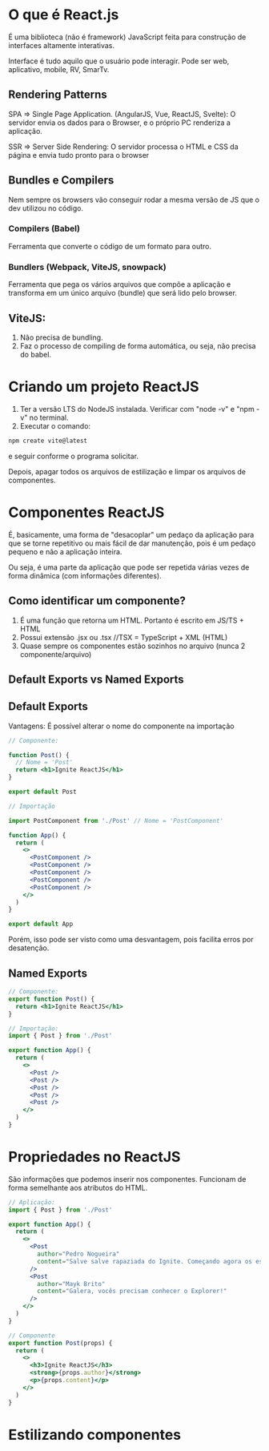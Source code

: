 # O que é React.js

É uma biblioteca (não é framework) JavaScript feita para construção de interfaces altamente interativas.

Interface é tudo aquilo que o usuário pode interagir. Pode ser web, aplicativo, mobile, RV, SmarTv.

## Rendering Patterns

SPA => Single Page Application.
(AngularJS, Vue, ReactJS, Svelte): O servidor envia os dados para o Browser, e o próprio PC renderiza a aplicação.

SSR => Server Side Rendering: O servidor processa o HTML e CSS da página e envia tudo pronto para o browser

## Bundles e Compilers

Nem sempre os browsers vão conseguir rodar a mesma versão de JS que o dev utilizou no código.

### Compilers (Babel)

Ferramenta que converte o código de um formato para outro.

### Bundlers (Webpack, ViteJS, snowpack)

Ferramenta que pega os vários arquivos que compõe a aplicação e transforma em um único arquivo (bundle) que será lido pelo browser.

## ViteJS:

1. Não precisa de bundling.
2. Faz o processo de compiling de forma automática, ou seja, não precisa do babel.

# Criando um projeto ReactJS

1. Ter a versão LTS do NodeJS instalada. Verificar com "node -v" e "npm -v" no terminal.
2. Executar o comando:

```bash
npm create vite@latest
```

e seguir conforme o programa solicitar.

Depois, apagar todos os arquivos de estilização e limpar os arquivos de componentes.

# Componentes ReactJS

É, basicamente, uma forma de "desacoplar" um pedaço da aplicação para que se torne repetitivo ou mais fácil de dar manutenção, pois é um pedaço pequeno e não a aplicação inteira.

Ou seja, é uma parte da aplicação que pode ser repetida várias vezes de forma dinâmica (com informações diferentes).

## Como identificar um componente?

1. É uma função que retorna um HTML. Portanto é escrito em JS/TS + HTML
2. Possui extensão .jsx ou .tsx //TSX = TypeScript + XML (HTML)
3. Quase sempre os componentes estão sozinhos no arquivo (nunca 2 componente/arquivo)

## Default Exports vs Named Exports

## Default Exports

Vantagens: É possível alterar o nome do componente na importação

```jsx
// Componente:

function Post() {
  // Nome = 'Post'
  return <h1>Ignite ReactJS</h1>
}

export default Post
```

```jsx
// Importação

import PostComponent from './Post' // Nome = 'PostComponent'

function App() {
  return (
    <>
      <PostComponent />
      <PostComponent />
      <PostComponent />
      <PostComponent />
      <PostComponent />
    </>
  )
}

export default App
```

Porém, isso pode ser visto como uma desvantagem, pois facilita erros por desatenção.

## Named Exports

```jsx
// Componente:
export function Post() {
  return <h1>Ignite ReactJS</h1>
}
```

```jsx
// Importação:
import { Post } from './Post'

export function App() {
  return (
    <>
      <Post />
      <Post />
      <Post />
      <Post />
      <Post />
    </>
  )
}
```

# Propriedades no ReactJS

São informações que podemos inserir nos componentes. Funcionam de forma semelhante aos atributos do HTML.

```jsx
// Aplicação:
import { Post } from './Post'

export function App() {
  return (
    <>
      <Post
        author="Pedro Nogueira"
        content="Salve salve rapaziada do Ignite. Começando agora os estudos de React.js. Quero aprender a utilizar TypeScript!"
      />
      <Post
        author="Mayk Brito"
        content="Galera, vocês precisam conhecer o Explorer!"
      />
    </>
  )
}
```

```jsx
// Componente
export function Post(props) {
  return (
    <>
      <h3>Ignite ReactJS</h3>
      <strong>{props.author}</strong>
      <p>{props.content}</p>
    </>
  )
}
```

# Estilizando componentes
